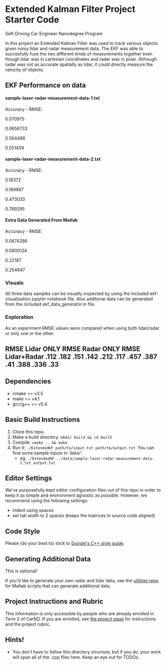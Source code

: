 # Extended Kalman Filter Project Starter Code
Self-Driving Car Engineer Nanodegree Program

In this project an Extended Kalman Filter was used to track various objects given noisy lidar and radar measurement data. The EKF was able to succesfully fuse the two different kinds of measurements together even though lidar was in cartesian coordinates and radar was in polar. Although radar was not as accurate spatially as lidar, it could directly measure the velocity of objects. 

## EKF Performance on data
#### sample-laser-radar-measurement-data-1.txt
Accuracy - RMSE:

0.070975

0.0656733

0.564486

0.551459

#### sample-laser-radar-measurement-data-2.txt
Accuracy - RMSE:

0.18372

0.189987

0.473033

0.789295

#### Extra Data Generated From Matlab
Accuracy - RMSE:

0.0674286

0.0800124

0.22187

0.254647

### Visuals

All three data samples can be visually inspected by using the included ekf-visualization jupyter notebook file.
Also additonal data can be generated from the included ekf_data_generator.m file.

### Exploration

As an experiment RMSE values were compared when using both lidar/radar or only one or the other.

RMSE Lidar ONLY      RMSE Radar ONLY      RMSE Lidar+Radar
.112                 .182                 .151
.142                 .212                 .117
.457                 .387                 .41
.388                 .336                 .33
---

## Dependencies

* cmake >= v3.5
* make >= v4.1
* gcc/g++ >= v5.4

## Basic Build Instructions

1. Clone this repo.
2. Make a build directory: `mkdir build && cd build`
3. Compile: `cmake .. && make`
4. Run it: `./ExtendedKF path/to/input.txt path/to/output.txt`. You can find
   some sample inputs in 'data/'.
    - eg. `./ExtendedKF ../data/sample-laser-radar-measurement-data-1.txt output.txt`

## Editor Settings

We've purposefully kept editor configuration files out of this repo in order to
keep it as simple and environment agnostic as possible. However, we recommend
using the following settings:

* indent using spaces
* set tab width to 2 spaces (keeps the matrices in source code aligned)

## Code Style

Please (do your best to) stick to [Google's C++ style guide](https://google.github.io/styleguide/cppguide.html).

## Generating Additional Data

This is optional!

If you'd like to generate your own radar and lidar data, see the
[utilities repo](https://github.com/udacity/CarND-Mercedes-SF-Utilities) for
Matlab scripts that can generate additional data.

## Project Instructions and Rubric

This information is only accessible by people who are already enrolled in Term 2
of CarND. If you are enrolled, see [the project page](https://classroom.udacity.com/nanodegrees/nd013/parts/40f38239-66b6-46ec-ae68-03afd8a601c8/modules/0949fca6-b379-42af-a919-ee50aa304e6a/lessons/f758c44c-5e40-4e01-93b5-1a82aa4e044f/concepts/12dd29d8-2755-4b1b-8e03-e8f16796bea8)
for instructions and the project rubric.

## Hints!

* You don't have to follow this directory structure, but if you do, your work
  will span all of the .cpp files here. Keep an eye out for TODOs.

